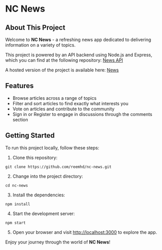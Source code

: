 # NC News

## About This Project

Welcome to **NC News** - a refreshing news app dedicated to delivering information on a variety of topics.

This project is powered by an API backend using Node.js and Express, which you can find at the following repository: [News API](https://github.com/reemhd/News-API)

A hosted version of the project is available here: [News](https://newsreactproject.netlify.app)

## Features

- Browse articles across a range of topics
- Filter and sort articles to find exactly what interests you
- Vote on articles and contribute to the community
- Sign in or Register to engage in discussions through the comments section

## Getting Started

To run this project locally, follow these steps:

1. Clone this repository: 
```
git clone https://github.com/reemhd/nc-news.git
```
2. Change into the project directory:
```
cd nc-news
```
3. Install the dependencies:
```
npm install
```
4. Start the development server:
```
npm start
```
5. Open your browser and visit [http://localhost:3000](http://localhost:3000) to explore the app.

Enjoy your journey through the world of **NC News**!